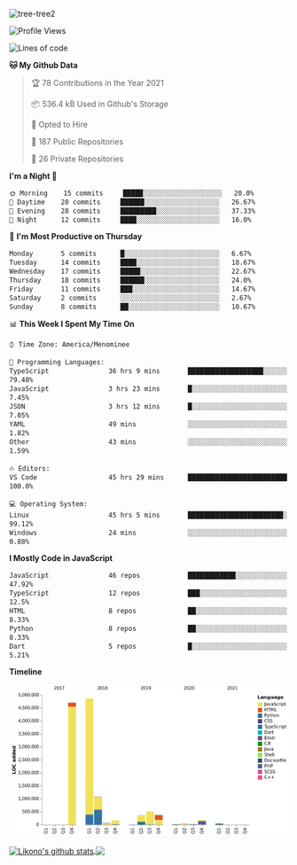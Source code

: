 ![tree-tree2](https://user-images.githubusercontent.com/15727947/99866266-688a6380-2b75-11eb-958b-273006b198d8.jpg)


<!--START_SECTION:waka-->
![Profile Views](http://img.shields.io/badge/Profile%20Views-0-blue)

![Lines of code](https://img.shields.io/badge/From%20Hello%20World%20I%27ve%20Written-12.4%20million%20lines%20of%20code-blue)

**🐱 My Github Data** 

> 🏆 78 Contributions in the Year 2021
 > 
> 📦 536.4 kB Used in Github's Storage 
 > 
> 💼 Opted to Hire
 > 
> 📜 187 Public Repositories 
 > 
> 🔑 26 Private Repositories  
 > 
**I'm a Night 🦉** 

```text
🌞 Morning    15 commits     █████░░░░░░░░░░░░░░░░░░░░   20.0% 
🌆 Daytime    20 commits     ██████░░░░░░░░░░░░░░░░░░░   26.67% 
🌃 Evening    28 commits     █████████░░░░░░░░░░░░░░░░   37.33% 
🌙 Night      12 commits     ████░░░░░░░░░░░░░░░░░░░░░   16.0%

```
📅 **I'm Most Productive on Thursday** 

```text
Monday       5 commits      █░░░░░░░░░░░░░░░░░░░░░░░░   6.67% 
Tuesday      14 commits     ████░░░░░░░░░░░░░░░░░░░░░   18.67% 
Wednesday    17 commits     █████░░░░░░░░░░░░░░░░░░░░   22.67% 
Thursday     18 commits     ██████░░░░░░░░░░░░░░░░░░░   24.0% 
Friday       11 commits     ███░░░░░░░░░░░░░░░░░░░░░░   14.67% 
Saturday     2 commits      ░░░░░░░░░░░░░░░░░░░░░░░░░   2.67% 
Sunday       8 commits      ██░░░░░░░░░░░░░░░░░░░░░░░   10.67%

```


📊 **This Week I Spent My Time On** 

```text
⌚︎ Time Zone: America/Menominee

💬 Programming Languages: 
TypeScript               36 hrs 9 mins       ███████████████████░░░░░░   79.48% 
JavaScript               3 hrs 23 mins       █░░░░░░░░░░░░░░░░░░░░░░░░   7.45% 
JSON                     3 hrs 12 mins       █░░░░░░░░░░░░░░░░░░░░░░░░   7.05% 
YAML                     49 mins             ░░░░░░░░░░░░░░░░░░░░░░░░░   1.82% 
Other                    43 mins             ░░░░░░░░░░░░░░░░░░░░░░░░░   1.59%

🔥 Editors: 
VS Code                  45 hrs 29 mins      █████████████████████████   100.0%

💻 Operating System: 
Linux                    45 hrs 5 mins       ████████████████████████░   99.12% 
Windows                  24 mins             ░░░░░░░░░░░░░░░░░░░░░░░░░   0.88%

```

**I Mostly Code in JavaScript** 

```text
JavaScript               46 repos            ████████████░░░░░░░░░░░░░   47.92% 
TypeScript               12 repos            ███░░░░░░░░░░░░░░░░░░░░░░   12.5% 
HTML                     8 repos             ██░░░░░░░░░░░░░░░░░░░░░░░   8.33% 
Python                   8 repos             ██░░░░░░░░░░░░░░░░░░░░░░░   8.33% 
Dart                     5 repos             █░░░░░░░░░░░░░░░░░░░░░░░░   5.21%

```


**Timeline**

![Chart not found](https://raw.githubusercontent.com/ianlikono/ianlikono/main/charts/bar_graph.png) 


<!--END_SECTION:waka-->


<a href="https://github.com/ianlikono">
  <img align="center" src="https://github-readme-stats.anuraghazra1.vercel.app/api?username=ianlikono&show_icons=true&include_all_commits=true&theme=material-palenight" alt="Likono's github stats" />
</a>
<a href="https://github.com/ianlikono">
  <img align="center" src="https://github-readme-stats.anuraghazra1.vercel.app/api/top-langs/?username=ianlikono&layout=compact&theme=material-palenight" />
</a>

